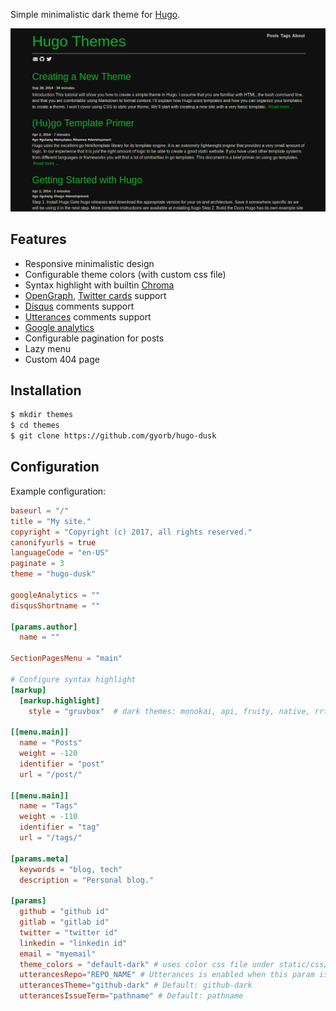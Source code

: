 Simple minimalistic dark theme for [Hugo](https://gohugo.io/).

![screenshot](https://github.com/gyorb/hugo-dusk/blob/master/images/tn.png "screenshot")

## Features

* Responsive minimalistic design
* Configurable theme colors (with custom css file)
* Syntax highlight with builtin [Chroma](http://gohugo.io/content-management/syntax-highlighting/)
* [OpenGraph](http://ogp.me/), [Twitter cards](https://dev.twitter.com/cards/overview) support
* [Disqus](https://disqus.com/) comments support
* [Utterances](https://utteranc.es/) comments support
* [Google analytics](https://www.google.com/analytics/)
* Configurable pagination for posts
* Lazy menu
* Custom 404 page

## Installation

~~~sh
$ mkdir themes
$ cd themes
$ git clone https://github.com/gyorb/hugo-dusk
~~~

## Configuration

Example configuration:

~~~~toml
baseurl = "/"
title = "My site."
copyright = "Copyright (c) 2017, all rights reserved."
canonifyurls = true
languageCode = "en-US"
paginate = 3
theme = "hugo-dusk"

googleAnalytics = ""
disqusShortname = ""

[params.author]
  name = ""

SectionPagesMenu = "main"

# Configure syntax highlight
[markup]
  [markup.highlight]
    style = "gruvbox"  # dark themes: monokai, api, fruity, native, rrt, swapoff ... https://xyproto.github.io/splash/docs/longer/all.html

[[menu.main]]
  name = "Posts"
  weight = -120
  identifier = "post"
  url = "/post/"

[[menu.main]]
  name = "Tags"
  weight = -110
  identifier = "tag"
  url = "/tags/"

[params.meta]
  keywords = "blog, tech"
  description = "Personal blog."

[params]
  github = "github id"
  gitlab = "gitlab id"
  twitter = "twitter id"
  linkedin = "linkedin id"
  email = "myemail"
  theme_colors = "default-dark" # uses color css file under static/css/default-dark.css
  utterancesRepo="REPO_NAME" # Utterances is enabled when this param is set
  utterancesTheme="github-dark" # Default: github-dark
  utterancesIssueTerm="pathname" # Default: pathname
~~~~
